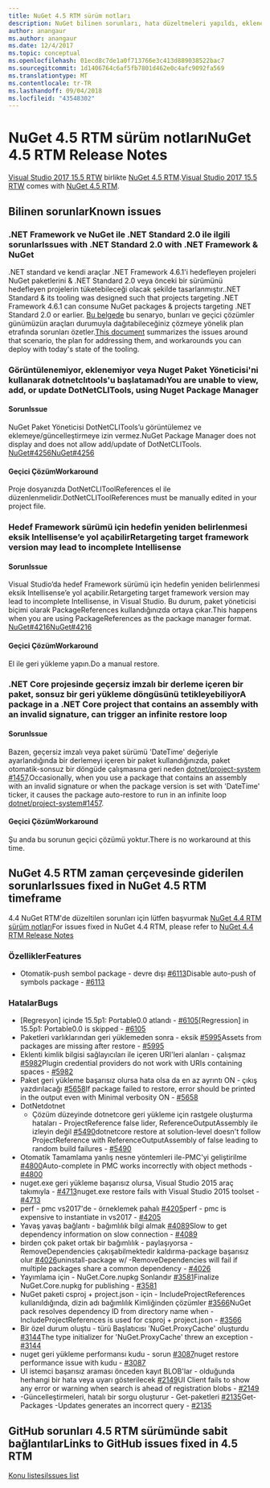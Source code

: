 ```yaml
---
title: NuGet 4.5 RTM sürüm notları
description: NuGet bilinen sorunları, hata düzeltmeleri yapıldı, eklenen özellikler ve dcr 4.5 RTM için sürüm notları.
author: anangaur
ms.author: anangaur
ms.date: 12/4/2017
ms.topic: conceptual
ms.openlocfilehash: 01ecd8c7de1a0f713766e3c413d889038522bac7
ms.sourcegitcommit: 1d1406764c6af5fb7801d462e0c4afc9092fa569
ms.translationtype: MT
ms.contentlocale: tr-TR
ms.lasthandoff: 09/04/2018
ms.locfileid: "43548302"
---
```

# <a name="nuget-45-rtm-release-notes"></a><span data-ttu-id="daec4-103">NuGet 4.5 RTM sürüm notları</span><span class="sxs-lookup"><span data-stu-id="daec4-103">NuGet 4.5 RTM Release Notes</span></span>

<span data-ttu-id="daec4-104">[Visual Studio 2017 15.5 RTW](https://www.visualstudio.com/news/releasenotes/vs2017-relnotes) birlikte [NuGet 4.5 RTM](https://dist.nuget.org/win-x86-commandline/v4.5.0/nuget.exe).</span><span class="sxs-lookup"><span data-stu-id="daec4-104">[Visual Studio 2017 15.5 RTW](https://www.visualstudio.com/news/releasenotes/vs2017-relnotes) comes with [NuGet 4.5 RTM](https://dist.nuget.org/win-x86-commandline/v4.5.0/nuget.exe).</span></span>

## <a name="known-issues"></a><span data-ttu-id="daec4-105">Bilinen sorunlar</span><span class="sxs-lookup"><span data-stu-id="daec4-105">Known issues</span></span>

### <a name="issues-with-net-standard-20-with-net-framework--nuget"></a><span data-ttu-id="daec4-106">.NET Framework ve NuGet ile .NET Standard 2.0 ile ilgili sorunlar</span><span class="sxs-lookup"><span data-stu-id="daec4-106">Issues with .NET Standard 2.0 with .NET Framework & NuGet</span></span> 

<span data-ttu-id="daec4-107">.NET standard ve kendi araçlar .NET Framework 4.6.1'i hedefleyen projeleri NuGet paketlerini & .NET Standard 2.0 veya önceki bir sürümünü hedefleyen projelerin tüketebileceği olacak şekilde tasarlanmıştır.</span><span class="sxs-lookup"><span data-stu-id="daec4-107">.NET Standard & its tooling was designed such that projects targeting .NET Framework 4.6.1 can consume NuGet packages & projects targeting .NET Standard 2.0 or earlier.</span></span> <span data-ttu-id="daec4-108">[Bu belgede](https://github.com/dotnet/standard/issues/481) bu senaryo, bunları ve geçici çözümler günümüzün araçları durumuyla dağıtabileceğiniz çözmeye yönelik plan etrafında sorunları özetler.</span><span class="sxs-lookup"><span data-stu-id="daec4-108">[This document](https://github.com/dotnet/standard/issues/481) summarizes the issues around that scenario, the plan for addressing them, and workarounds you can deploy with today's state of the tooling.</span></span>

### <a name="you-are-unable-to-view-add-or-update-dotnetclitools-using-nuget-package-manager"></a><span data-ttu-id="daec4-109">Görüntülenemiyor, eklenemiyor veya Nuget Paket Yöneticisi'ni kullanarak dotnetclıtools'u başlatamadı</span><span class="sxs-lookup"><span data-stu-id="daec4-109">You are unable to view, add, or update DotNetCLITools, using Nuget Package Manager</span></span>

#### <a name="issue"></a><span data-ttu-id="daec4-110">Sorun</span><span class="sxs-lookup"><span data-stu-id="daec4-110">Issue</span></span>

<span data-ttu-id="daec4-111">NuGet Paket Yöneticisi DotNetCLITools’u görüntülemez ve eklemeye/güncelleştirmeye izin vermez.</span><span class="sxs-lookup"><span data-stu-id="daec4-111">NuGet Package Manager does not display and does not allow add/update of DotNetCLITools.</span></span> [<span data-ttu-id="daec4-112">NuGet#4256</span><span class="sxs-lookup"><span data-stu-id="daec4-112">NuGet#4256</span></span>](https://github.com/NuGet/Home/issues/4256)

#### <a name="workaround"></a><span data-ttu-id="daec4-113">Geçici Çözüm</span><span class="sxs-lookup"><span data-stu-id="daec4-113">Workaround</span></span>

<span data-ttu-id="daec4-114">Proje dosyanızda DotNetCLIToolReferences el ile düzenlenmelidir.</span><span class="sxs-lookup"><span data-stu-id="daec4-114">DotNetCLIToolReferences must be manually edited in your project file.</span></span>

### <a name="retargeting-target-framework-version-may-lead-to-incomplete-intellisense"></a><span data-ttu-id="daec4-115">Hedef Framework sürümü için hedefin yeniden belirlenmesi eksik Intellisense’e yol açabilir</span><span class="sxs-lookup"><span data-stu-id="daec4-115">Retargeting target framework version may lead to incomplete Intellisense</span></span>

#### <a name="issue"></a><span data-ttu-id="daec4-116">Sorun</span><span class="sxs-lookup"><span data-stu-id="daec4-116">Issue</span></span>

<span data-ttu-id="daec4-117">Visual Studio’da hedef Framework sürümü için hedefin yeniden belirlenmesi eksik Intellisense’e yol açabilir.</span><span class="sxs-lookup"><span data-stu-id="daec4-117">Retargeting target framework version may lead to incomplete Intellisense, in Visual Studio.</span></span> <span data-ttu-id="daec4-118">Bu durum, paket yöneticisi biçimi olarak PackageReferences kullandığınızda ortaya çıkar.</span><span class="sxs-lookup"><span data-stu-id="daec4-118">This happens when you are using PackageReferences as the package manager format.</span></span> [<span data-ttu-id="daec4-119">NuGet#4216</span><span class="sxs-lookup"><span data-stu-id="daec4-119">NuGet#4216</span></span>](https://github.com/NuGet/Home/issues/4216)

#### <a name="workaround"></a><span data-ttu-id="daec4-120">Geçici Çözüm</span><span class="sxs-lookup"><span data-stu-id="daec4-120">Workaround</span></span>

<span data-ttu-id="daec4-121">El ile geri yükleme yapın.</span><span class="sxs-lookup"><span data-stu-id="daec4-121">Do a manual restore.</span></span>

### <a name="a-package-in-a-net-core-project-that-contains-an-assembly-with-an-invalid-signature-can-trigger-an-infinite-restore-loop"></a><span data-ttu-id="daec4-122">.NET Core projesinde geçersiz imzalı bir derleme içeren bir paket, sonsuz bir geri yükleme döngüsünü tetikleyebiliyor</span><span class="sxs-lookup"><span data-stu-id="daec4-122">A package in a .NET Core project that contains an assembly with an invalid signature, can trigger an infinite restore loop</span></span>

#### <a name="issue"></a><span data-ttu-id="daec4-123">Sorun</span><span class="sxs-lookup"><span data-stu-id="daec4-123">Issue</span></span>

<span data-ttu-id="daec4-124">Bazen, geçersiz imzalı veya paket sürümü 'DateTime' değeriyle ayarlandığında bir derlemeyi içeren bir paket kullandığınızda, paket otomatik-sonsuz bir döngüde çalışmasına geri neden [dotnet/project-system #1457](https://github.com/dotnet/project-system/issues/1457).</span><span class="sxs-lookup"><span data-stu-id="daec4-124">Occasionally, when you use a package that contains an assembly with an invalid signature or when the package version is set with 'DateTime' ticker, it causes the package auto-restore to run in an infinite loop [dotnet/project-system#1457](https://github.com/dotnet/project-system/issues/1457).</span></span>

#### <a name="workaround"></a><span data-ttu-id="daec4-125">Geçici Çözüm</span><span class="sxs-lookup"><span data-stu-id="daec4-125">Workaround</span></span>

<span data-ttu-id="daec4-126">Şu anda bu sorunun geçici çözümü yoktur.</span><span class="sxs-lookup"><span data-stu-id="daec4-126">There is no workaround at this time.</span></span>

## <a name="issues-fixed-in-nuget-45-rtm-timeframe"></a><span data-ttu-id="daec4-127">NuGet 4.5 RTM zaman çerçevesinde giderilen sorunlar</span><span class="sxs-lookup"><span data-stu-id="daec4-127">Issues fixed in NuGet 4.5 RTM timeframe</span></span>

<span data-ttu-id="daec4-128">4.4 NuGet RTM'de düzeltilen sorunları için lütfen başvurmak [NuGet 4.4 RTM sürüm notları](../release-notes/nuget-4.4-RTM.md)</span><span class="sxs-lookup"><span data-stu-id="daec4-128">For issues fixed in NuGet 4.4 RTM, please refer to [NuGet 4.4 RTM Release Notes](../release-notes/nuget-4.4-RTM.md)</span></span> 

### <a name="features"></a><span data-ttu-id="daec4-129">Özellikler</span><span class="sxs-lookup"><span data-stu-id="daec4-129">Features</span></span>

- <span data-ttu-id="daec4-130">Otomatik-push sembol package - devre dışı [#6113](https://github.com/NuGet/Home/issues/6113)</span><span class="sxs-lookup"><span data-stu-id="daec4-130">Disable auto-push of symbols package - [#6113](https://github.com/NuGet/Home/issues/6113)</span></span>

### <a name="bugs"></a><span data-ttu-id="daec4-131">Hatalar</span><span class="sxs-lookup"><span data-stu-id="daec4-131">Bugs</span></span>

- <span data-ttu-id="daec4-132">[Regresyon] içinde 15.5p1: Portable0.0 atlandı - [#6105](https://github.com/NuGet/Home/issues/6105)</span><span class="sxs-lookup"><span data-stu-id="daec4-132">[Regression] in 15.5p1: Portable0.0 is skipped - [#6105](https://github.com/NuGet/Home/issues/6105)</span></span>
- <span data-ttu-id="daec4-133">Paketleri varlıklarından geri yüklemeden sonra - eksik [#5995](https://github.com/NuGet/Home/issues/5995)</span><span class="sxs-lookup"><span data-stu-id="daec4-133">Assets from packages are missing after restore - [#5995](https://github.com/NuGet/Home/issues/5995)</span></span>
- <span data-ttu-id="daec4-134">Eklenti kimlik bilgisi sağlayıcıları ile içeren URI'leri alanları - çalışmaz [#5982](https://github.com/NuGet/Home/issues/5982)</span><span class="sxs-lookup"><span data-stu-id="daec4-134">Plugin credential providers do not work with URIs containing spaces - [#5982](https://github.com/NuGet/Home/issues/5982)</span></span>
- <span data-ttu-id="daec4-135">Paket geri yükleme başarısız olursa hata olsa da en az ayrıntı ON - çıkış yazdırılacağı [#5658](https://github.com/NuGet/Home/issues/5658)</span><span class="sxs-lookup"><span data-stu-id="daec4-135">If package failed to restore, error should be printed in the output even with Minimal verbosity ON - [#5658](https://github.com/NuGet/Home/issues/5658)</span></span>
- <span data-ttu-id="daec4-136">DotNet</span><span class="sxs-lookup"><span data-stu-id="daec4-136">dotnet</span></span>
  - <span data-ttu-id="daec4-137">Çözüm düzeyinde dotnetcore geri yükleme için rastgele oluşturma hataları - ProjectReference false lider, ReferenceOutputAssembly ile izleyin değil [#5490](https://github.com/NuGet/Home/issues/5490)</span><span class="sxs-lookup"><span data-stu-id="daec4-137">dotnetcore restore at solution-level doesn't follow ProjectReference with ReferenceOutputAssembly of false leading to random build failures - [#5490](https://github.com/NuGet/Home/issues/5490)</span></span>
- <span data-ttu-id="daec4-138">Otomatik Tamamlama yanlış nesne yöntemleri ile-PMC'yi geliştirilme [#4800](https://github.com/NuGet/Home/issues/4800)</span><span class="sxs-lookup"><span data-stu-id="daec4-138">Auto-complete in PMC works incorrectly with object methods - [#4800](https://github.com/NuGet/Home/issues/4800)</span></span>
- <span data-ttu-id="daec4-139">nuget.exe geri yükleme başarısız olursa, Visual Studio 2015 araç takımıyla - [#4713](https://github.com/NuGet/Home/issues/4713)</span><span class="sxs-lookup"><span data-stu-id="daec4-139">nuget.exe restore fails with Visual Studio 2015 toolset - [#4713](https://github.com/NuGet/Home/issues/4713)</span></span>
- <span data-ttu-id="daec4-140">perf - pmc vs2017'de - örneklemek pahalı [#4205](https://github.com/NuGet/Home/issues/4205)</span><span class="sxs-lookup"><span data-stu-id="daec4-140">perf - pmc is expensive to instantiate in vs2017 - [#4205](https://github.com/NuGet/Home/issues/4205)</span></span>
- <span data-ttu-id="daec4-141">Yavaş yavaş bağlantı - bağımlılık bilgi almak [#4089](https://github.com/NuGet/Home/issues/4089)</span><span class="sxs-lookup"><span data-stu-id="daec4-141">Slow to get dependency information on slow connection - [#4089](https://github.com/NuGet/Home/issues/4089)</span></span>
- <span data-ttu-id="daec4-142">birden çok paket ortak bir bağımlılık - paylaşıyorsa - RemoveDependencies çakışabilmektedir kaldırma-package başarısız olur [#4026](https://github.com/NuGet/Home/issues/4026)</span><span class="sxs-lookup"><span data-stu-id="daec4-142">uninstall-package w/ -RemoveDependencies will fail if multiple packages share a common dependency - [#4026](https://github.com/NuGet/Home/issues/4026)</span></span>
- <span data-ttu-id="daec4-143">Yayımlama için - NuGet.Core.nupkg Sonlandır [#3581](https://github.com/NuGet/Home/issues/3581)</span><span class="sxs-lookup"><span data-stu-id="daec4-143">Finalize NuGet.Core.nupkg for publishing - [#3581](https://github.com/NuGet/Home/issues/3581)</span></span>
- <span data-ttu-id="daec4-144">NuGet paketi csproj + project.json - için - IncludeProjectReferences kullanıldığında, dizin adı bağımlılık Kimliğinden çözümler [#3566](https://github.com/NuGet/Home/issues/3566)</span><span class="sxs-lookup"><span data-stu-id="daec4-144">NuGet pack resolves dependency ID from directory name when -IncludeProjectReferences is used for csproj + project.json - [#3566](https://github.com/NuGet/Home/issues/3566)</span></span>
- <span data-ttu-id="daec4-145">Bir özel durum oluştu - türü Başlatıcısı 'NuGet.ProxyCache' oluşturdu [#3144](https://github.com/NuGet/Home/issues/3144)</span><span class="sxs-lookup"><span data-stu-id="daec4-145">The type initializer for 'NuGet.ProxyCache' threw an exception - [#3144](https://github.com/NuGet/Home/issues/3144)</span></span>
- <span data-ttu-id="daec4-146">nuget geri yükleme performansı kudu - sorun [#3087](https://github.com/NuGet/Home/issues/3087)</span><span class="sxs-lookup"><span data-stu-id="daec4-146">nuget restore performance issue with kudu - [#3087](https://github.com/NuGet/Home/issues/3087)</span></span>
- <span data-ttu-id="daec4-147">UI istemci başarısız araması önceden kayıt BLOB'lar - olduğunda herhangi bir hata veya uyarı gösterilecek [#2149](https://github.com/NuGet/Home/issues/2149)</span><span class="sxs-lookup"><span data-stu-id="daec4-147">UI Client fails to show any error or warning when search is ahead of registration blobs - [#2149](https://github.com/NuGet/Home/issues/2149)</span></span>
- <span data-ttu-id="daec4-148">-Güncelleştirmeleri, hatalı bir sorgu oluşturur - Get-paketleri [#2135](https://github.com/NuGet/Home/issues/2135)</span><span class="sxs-lookup"><span data-stu-id="daec4-148">Get-Packages -Updates generates an incorrect query - [#2135](https://github.com/NuGet/Home/issues/2135)</span></span>

## <a name="links-to-github-issues-fixed-in-45-rtm"></a><span data-ttu-id="daec4-149">GitHub sorunları 4.5 RTM sürümünde sabit bağlantılar</span><span class="sxs-lookup"><span data-stu-id="daec4-149">Links to GitHub issues fixed in 4.5 RTM</span></span>

[<span data-ttu-id="daec4-150">Konu listesi</span><span class="sxs-lookup"><span data-stu-id="daec4-150">Issues list</span></span>](https://github.com/NuGet/Home/issues?q=is%3Aissue+milestone%3A4.5+is%3Aclosed)
